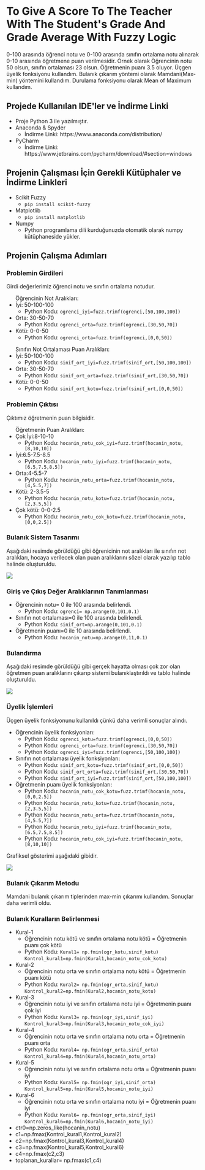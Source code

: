 # To Give A Score To The Teacher With The Student's Grade And Grade Average With Fuzzy Logic
0-100 arasında öğrenci notu ve 0-100 arasında sınıfın ortalama notu alınarak 0-10 arasında öğretmene puan verilmesidir. Örnek olarak Öğrencinin notu 50 olsun, sınıfın ortalaması 23 olsun. Öğretmenin puanı 3.5 oluyor. Üçgen üyelik fonksiyonu kullandım. Bulanık çıkarım yöntemi olarak Mamdani(Max-min) yöntemini kullandım. Durulama fonksiyonu olarak Mean of Maximum kullandım. 

## Projede Kullanılan IDE'ler ve İndirme Linki
<ul>
  <li>Proje Python 3 ile yazılmıştır.</li>
  <li>Anaconda & Spyder
      <ul>
         <li>İndirme Linki: https://www.anaconda.com/distribution/ </li>
       </ul>  
  </li>
  <li>PyCharm
      <ul>
         <li>İndirme Linki: https://www.jetbrains.com/pycharm/download/#section=windows </li>
       </ul>  
  </li>
</ul>

## Projenin Çalışması İçin Gerekli Kütüphaler ve İndirme Linkleri

<ul>
  <li>Scikit Fuzzy
    <ul>
          <li><code>pip install scikit-fuzzy</code></li>
    </ul>  
  </li>
  <li>Matplotlib
    <ul>
          <li><code>pip install matplotlib</code></li>
    </ul>  
  </li>
  <li>Numpy
    <ul>
          <li>Python programlama dili kurduğunuzda otomatik olarak numpy kütüphaneside yükler.</li>
    </ul>  
  </li>
 </ul>
 
## Projenin Çalışma Adımları

### Problemin Girdileri
Girdi değerlerimiz öğrenci notu ve sınıfın ortalama notudur.
<ul>
  Öğrencinin Not Aralıkları:
    <li>
    İyi: 50-100-100
      <ul>
      <li>Python Kodu: <code>ogrenci_iyi=fuzz.trimf(ogrenci,[50,100,100])</code></li>
      </ul>
    </li>
    <li>
    Orta: 30-50-70
      <ul>
      <li>Python Kodu: <code>ogrenci_orta=fuzz.trimf(ogrenci,[30,50,70])</code></li>
      </ul>
    </li>
    <li>
    Kötü: 0-0-50
    <ul>
<li>Python Kodu: <code>ogrenci_orta=fuzz.trimf(ogrenci,[0,0,50])</code></li>
      </ul>
    </li>
</ul>
<ul>
  Sınıfın Not Ortalaması Puan Aralıkları:
    <li>
    İyi: 50-100-100
      <ul>
      <li>Python Kodu: <code>sinif_ort_iyi=fuzz.trimf(sinif_ort,[50,100,100])</code></li>
      </ul>
    </li>
    <li>
    Orta: 30-50-70
      <ul>
      <li>Python Kodu: <code>sinif_ort_orta=fuzz.trimf(sinif_ort,[30,50,70])</code></li>
      </ul>
    </li>
    <li>
    Kötü: 0-0-50
      <ul>
      <li>Python Kodu: <code>sinif_ort_kotu=fuzz.trimf(sinif_ort,[0,0,50])</code></li>
      </ul>
    </li>
</ul>
     
### Problemin Çıktısı

Çıktımız öğretmenin puan bilgisidir.

<ul>
  Öğretmenin Puan Aralıkları:
    <li>
    Çok İyi:8-10-10
      <ul>
      <li>Python Kodu: <code>hocanin_notu_cok_iyi=fuzz.trimf(hocanin_notu,[8,10,10])</code></li>
      </ul>
    </li>
  <li>
    İyi:6.5-7.5-8.5
      <ul>
      <li>Python Kodu: <code>hocanin_notu_iyi=fuzz.trimf(hocanin_notu,[6.5,7.5,8.5])</code></li>
      </ul>
    </li>
  <li>
    Orta:4-5.5-7
      <ul>
      <li>Python Kodu: <code>hocanin_notu_orta=fuzz.trimf(hocanin_notu,[4,5.5,7])</code></li>
      </ul>
    </li>
    <li>
    Kötü: 2-3.5-5
      <ul>
      <li>Python Kodu: <code>hocanin_notu_kotu=fuzz.trimf(hocanin_notu,[2,3.5,5])</code></li>
      </ul>
    </li>
    <li>
    Çok kötü: 0-0-2.5
    <ul>
<li>Python Kodu: <code>hocanin_notu_cok_kotu=fuzz.trimf(hocanin_notu,[0,0,2.5])</code></li>
      </ul>
    </li>
</ul>

### Bulanık Sistem Tasarımı

Aşağıdaki resimde görüldüğü gibi öğrenicinin not aralıkları ile sınıfın not aralıkları, hocaya verilecek olan puan aralıklarını sözel olarak yazılıp tablo halinde oluşturuldu.

<img src="https://github.com/celalakcelikk/To-Give-A-Score-To-The-Teacher-With-The-Student-s-Grade-And-Grade-Average-With-Fuzzy-Logic/blob/master/iimages/bulanik_mantik_tasar%C4%B1m%C4%B1.png">

### Giriş ve Çıkış Değer Aralıklarının Tanımlanması

<ul>
    <li>
    Öğrencinin notu= 0 ile 100 arasında belirlendi.
      <ul>
      <li>Python Kodu: <code>ogrenci= np.arange(0,101,0.1)</code></li>
      </ul>
    </li>
      <li>
    Sınıfın not ortalaması=0 ile 100 arasında belirlendi.
      <ul>
      <li>Python Kodu: <code>sinif_ort=np.arange(0,101,0.1)</code></li>
      </ul>
    </li>
      <li>
    Öğretmenin puanı=0 ile 10 arasında belirlendi.
      <ul>
      <li>Python Kodu: <code>hocanin_notu=np.arange(0,11,0.1)</code></li>
      </ul>
    </li> 
 </ul>

### Bulandırma 


Aşağıdaki resimde görüldüğü gibi gerçek hayatta olması çok zor olan öğretmen puan aralıklarını çıkarıp sistemi bulanıklaştırıldı ve tablo halinde oluşturuldu.

<img src="https://github.com/celalakcelikk/To-Give-A-Score-To-The-Teacher-With-The-Student-s-Grade-And-Grade-Average-With-Fuzzy-Logic/blob/master/iimages/bulandirma.png">

### Üyelik İşlemleri

Üçgen üyelik fonksiyonunu kullanıldı çünkü daha verimli sonuçlar alındı. 

<ul>
    <li>
    Öğrencinin üyelik fonksiyonları: 
      <ul>
      <li>Python Kodu: <code>ogrenci_kotu=fuzz.trimf(ogrenci,[0,0,50])</code></li>
        <li>Python Kodu: <code>ogrenci_orta=fuzz.trimf(ogrenci,[30,50,70])</code></li>
        <li>Python Kodu: <code>ogrenci_iyi=fuzz.trimf(ogrenci,[50,100,100])</code></li>
      </ul>
    </li>
      <li>
    Sınıfın not ortalaması üyelik fonksiyonları: 
      <ul>
      <li>Python Kodu: <code>sinif_ort_kotu=fuzz.trimf(sinif_ort,[0,0,50])</code></li>
        <li>Python Kodu: <code>sinif_ort_orta=fuzz.trimf(sinif_ort,[30,50,70])</code></li>
        <li>Python Kodu: <code>sinif_ort_iyi=fuzz.trimf(sinif_ort,[50,100,100])</code></li>
      </ul>
    </li>
      <li>
    Öğretmenin puanı üyelik fonksiyonları: 
      <ul>
      <li>Python Kodu: <code>hocanin_notu_cok_kotu=fuzz.trimf(hocanin_notu,[0,0,2.5])</code></li>
        <li>Python Kodu: <code>hocanin_notu_kotu=fuzz.trimf(hocanin_notu,[2,3.5,5])</code></li>
        <li>Python Kodu: <code>hocanin_notu_orta=fuzz.trimf(hocanin_notu,[4,5.5,7])</code></li>
        <li>Python Kodu: <code>hocanin_notu_iyi=fuzz.trimf(hocanin_notu,[6.5,7.5,8.5])</code></li>
        <li>Python Kodu: <code>hocanin_notu_cok_iyi=fuzz.trimf(hocanin_notu,[8,10,10])</code></li>
      </ul>
    </li> 
 </ul>

Grafiksel gösterimi aşağıdaki gibidir.

<img src="https://github.com/celalakcelikk/To-Give-A-Score-To-The-Teacher-With-The-Student-s-Grade-And-Grade-Average-With-Fuzzy-Logic/blob/master/iimages/grafik.PNG">

### Bulanık Çıkarım Metodu

Mamdani bulanık çıkarım tiplerinden max-min çıkarımı kullandım. Sonuçlar daha verimli oldu.

### Bulanık Kuralların Belirlenmesi 
<ul>
    <li>
      Kural-1
      <ul>
        <li>Öğrencinin notu kötü ve sınıfın ortalama notu kötü = Öğretmenin puanı çok kötü</li>
      <li>Python Kodu: <code>Kural1= np.fmin(ogr_kotu,sinif_kotu)</code><br>
                    <code>Kontrol_kural1=np.fmin(Kural1,hocanin_notu_cok_kotu)</code></li>
      </ul>
    </li>
      <li>
    Kural-2
      <ul>
        <li>Öğrencinin notu orta ve sınıfın ortalama notu kötü = Öğretmenin puanı kötü</li>
      <li>Python Kodu: <code>Kural2= np.fmin(ogr_orta,sinif_kotu)</code><br>
                    <code>Kontrol_kural2=np.fmin(Kural2,hocanin_notu_kotu)</code></li>
      </ul>
    </li>
       <li>
    Kural-3
      <ul>
        <li>Öğrencinin notu iyi ve sınıfın ortalama notu iyi = Öğretmenin puanı çok iyi</li>
      <li>Python Kodu: <code>Kural3= np.fmin(ogr_iyi,sinif_iyi)</code><br>
                    <code>Kontrol_kural3=np.fmin(Kural3,hocanin_notu_cok_iyi)</code></li>
      </ul>
    </li>
  <li>
    Kural-4
      <ul>
        <li>Öğrencinin notu orta ve sınıfın ortalama notu orta = Öğretmenin puanı orta</li>
      <li>Python Kodu: <code>Kural4= np.fmin(ogr_orta,sinif_orta)</code><br>
                    <code>Kontrol_kural4=np.fmin(Kural4,hocanin_notu_orta)</code></li>
      </ul>
    </li>
  <li>
    Kural-5
      <ul>
        <li>Öğrencinin notu iyi ve sınıfın ortalama notu orta = Öğretmenin puanı iyi</li>
      <li>Python Kodu: <code>Kural5= np.fmin(ogr_iyi,sinif_orta)</code><br>
                    <code>Kontrol_kural5=np.fmin(Kural5,hocanin_notu_iyi)</code></li>
      </ul>
    </li>
  <li>
    Kural-6
      <ul>
        <li>Öğrencinin notu orta ve sınıfın ortalama notu iyi = Öğretmenin puanı iyi</li>
      <li>Python Kodu: <code>Kural6= np.fmin(ogr_orta,sinif_iyi)</code><br>
                    <code>Kontrol_kural6=np.fmin(Kural6,hocanin_notu_iyi)</code></li>
      </ul>
    </li>
  <li>
    ctr0=np.zeros_like(hocanin_notu)
</li>
  <li>
c1=np.fmax(Kontrol_kural1,Kontrol_kural2)
    </li>
  <li>
c2=np.fmax(Kontrol_kural3,Kontrol_kural4)
    </li>
  <li>
c3=np.fmax(Kontrol_kural5,Kontrol_kural6)
    </li>
  <li>
c4=np.fmax(c2,c3)
    </li>
  <li>
toplanan_kurallar= np.fmax(c1,c4)
    </li>
   </li>
  
 </ul>
